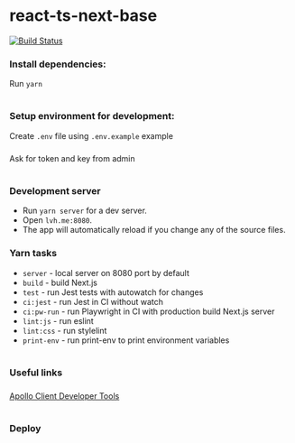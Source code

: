 # react-ts-next-base

[![Build Status](https://flatstack.semaphoreci.com/badges/react-ts-next-base/branches/master.svg?style=shields)](https://flatstack.semaphoreci.com/projects/react-ts-next-base)

### Install dependencies:

Run `yarn`

#

### Setup environment for development:

Create `.env` file using `.env.example` example

###

Ask for token and key from admin

#

### Development server

- Run `yarn server` for a dev server.
- Open `lvh.me:8080`.
- The app will automatically reload if you change any of the source files.

### Yarn tasks

- `server` - local server on 8080 port by default
- `build` - build Next.js
- `test` - run Jest tests with autowatch for changes
- `ci:jest` - run Jest in CI without watch
- `ci:pw-run` - run Playwright in CI with production build Next.js server
- `lint:js` - run eslint
- `lint:css` - run stylelint
- `print-env` - run print-env to print environment variables

#

### Useful links

###

[Apollo Client Developer Tools](https://chrome.google.com/webstore/detail/apollo-client-developer-t/jdkknkkbebbapilgoeccciglkfbmbnfm)

###

#

### Deploy
